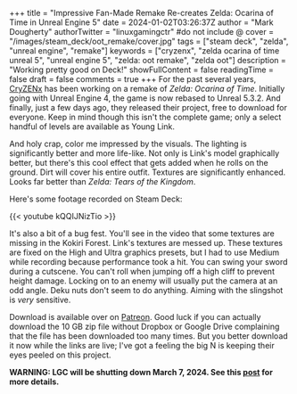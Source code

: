 +++
title = "Impressive Fan-Made Remake Re-creates Zelda: Ocarina of Time in Unreal Engine 5"
date = 2024-01-02T03:26:37Z
author = "Mark Dougherty"
authorTwitter = "linuxgamingctr" #do not include @
cover = "/images/steam_deck/oot_remake/cover.jpg"
tags = ["steam deck", "zelda", "unreal engine", "remake"]
keywords = ["cryzenx", "zelda ocarina of time unreal 5", "unreal engine 5", "zelda: oot remake", "zelda oot"]
description = "Working pretty good on Deck!"
showFullContent = false
readingTime = false
draft = false
comments = true
+++
For the past several years, [CryZENx](https://www.youtube.com/@cryzenx.) has been working on a remake of *Zelda: Ocarina of Time*. Initially going with Unreal Engine 4, the game is now rebased to Unreal 5.3.2. And finally, just a few days ago, they released their project, free to download for everyone. Keep in mind though this isn't the complete game; only a select handful of levels are available as Young Link.

And holy crap, color me impressed by the visuals. The lighting is significantly better and more life-like. Not only is Link's model graphically better, but there's this cool effect that gets added when he rolls on the ground. Dirt will cover his entire outfit. Textures are significantly enhanced. Looks far better than *Zelda: Tears of the Kingdom*.

Here's some footage recorded on Steam Deck:

{{< youtube kQQIJNizTio >}}

It's also a bit of a bug fest. You'll see in the video that some textures are missing in the Kokiri Forest. Link's textures are messed up. These textures are fixed on the High and Ultra graphics presets, but I had to use Medium while recording because performance took a hit. You can swing your sword during a cutscene. You can't roll when jumping off a high cliff to prevent height damage. Locking on to an enemy will usually put the camera at an odd angle. Deku nuts don't seem to do anything. Aiming with the slingshot is *very* sensitive.

Download is available over on [Patreon](https://www.patreon.com/posts/ocarina-of-time-95535595). Good luck if you can actually download the 10 GB zip file without Dropbox or Google Drive complaining that the file has been downloaded too many times. But you better download it now while the links are live; I've got a feeling the big N is keeping their eyes peeled on this project.

**WARNING: LGC will be shutting down March 7, 2024. See this [post](https://linuxgamingcentral.com/posts/the-end-of-lgc/) for more details.**

